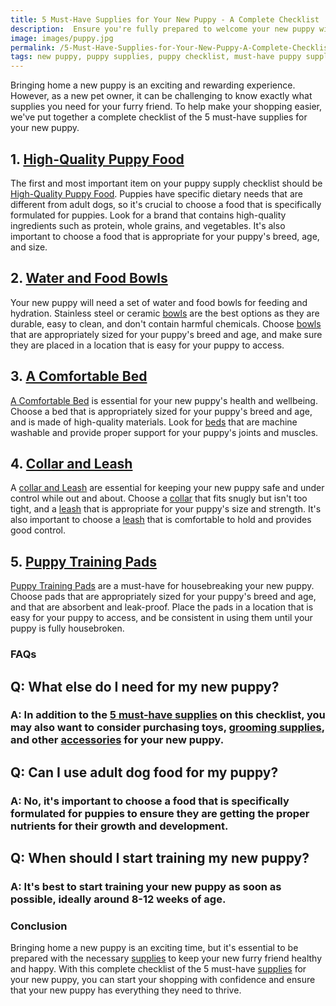 ```yaml
---
title: 5 Must-Have Supplies for Your New Puppy - A Complete Checklist
description:  Ensure you're fully prepared to welcome your new puppy with this complete checklist of 5 must-have supplies that every new dog owner needs to have.
image: images/puppy.jpg
permalink: /5-Must-Have-Supplies-for-Your-New-Puppy-A-Complete-Checklist/
tags: new puppy, puppy supplies, puppy checklist, must-have puppy supplies, puppy care
---
```

Bringing home a new puppy is an exciting and rewarding experience. However, as a new pet owner, it can be challenging to know exactly what supplies you need for your furry friend. To help make your shopping easier, we've put together a complete checklist of the 5 must-have supplies for your new puppy.

## 1. [High-Quality Puppy Food](https://amzn.to/3Y2lhtQ)

The first and most important item on your puppy supply checklist should be [High-Quality Puppy Food](https://amzn.to/3Y2lhtQ). Puppies have specific dietary needs that are different from adult dogs, so it's crucial to choose a food that is specifically formulated for puppies. Look for a brand that contains high-quality ingredients such as protein, whole grains, and vegetables. It's also important to choose a food that is appropriate for your puppy's breed, age, and size.

## 2. [Water and Food Bowls](https://amzn.to/3YXd8bx)

Your new puppy will need a set of water and food bowls for feeding and hydration. Stainless steel or ceramic [bowls](https://amzn.to/3YXd8bx) are the best options as they are durable, easy to clean, and don't contain harmful chemicals. Choose [bowls](https://amzn.to/3YXd8bx) that are appropriately sized for your puppy's breed and age, and make sure they are placed in a location that is easy for your puppy to access.

## 3. [A Comfortable Bed](https://amzn.to/3kx0pND)

[A Comfortable Bed](https://amzn.to/3kx0pND) is essential for your new puppy's health and wellbeing. Choose a bed that is appropriately sized for your puppy's breed and age, and is made of high-quality materials. Look for [beds](https://amzn.to/3kx0pND) that are machine washable and provide proper support for your puppy's joints and muscles.

## 4. [Collar and Leash](https://amzn.to/3xOOrSB)

A [collar and Leash](https://amzn.to/3xOOrSB) are essential for keeping your new puppy safe and under control while out and about. Choose a [collar](https://amzn.to/3xOOrSB) that fits snugly but isn't too tight, and a [leash](https://amzn.to/3xOOrSB) that is appropriate for your puppy's size and strength. It's also important to choose a [leash](https://amzn.to/3xOOrSB) that is comfortable to hold and provides good control.

## 5. [Puppy Training Pads](https://amzn.to/3Zf7am2)

[Puppy Training Pads](https://amzn.to/3Zf7am2) are a must-have for housebreaking your new puppy. Choose pads that are appropriately sized for your puppy's breed and age, and that are absorbent and leak-proof. Place the pads in a location that is easy for your puppy to access, and be consistent in using them until your puppy is fully housebroken.

### FAQs

## Q: What else do I need for my new puppy?

### A: In addition to the [5 must-have supplies](https://forpetswithlove.com/5-must-have-supplies-for-your-new-puppy-a-complete-checklist/) on this checklist, you may also want to consider purchasing toys, [grooming supplies](https://forpetswithlove.com/6-essential-grooming-tools-for-dogs-with-long-hair/), and other [accessories](https://forpetswithlove.com/the-hottest-pet-accessories-of-2023-from-collars-to-carriers/) for your new puppy.

## Q: Can I use adult dog food for my puppy?

### A: No, it's important to choose a food that is specifically formulated for puppies to ensure they are getting the proper nutrients for their growth and development.

## Q: When should I start training my new puppy?

### A: It's best to start training your new puppy as soon as possible, ideally around 8-12 weeks of age.

### Conclusion

Bringing home a new puppy is an exciting time, but it's essential to be prepared with the necessary [supplies](https://forpetswithlove.com/6-essential-grooming-tools-for-dogs-with-long-hair/) to keep your new furry friend healthy and happy. With this complete checklist of the 5 must-have [supplies](https://forpetswithlove.com/6-essential-grooming-tools-for-dogs-with-long-hair/) for your new puppy, you can start your shopping with confidence and ensure that your new puppy has everything they need to thrive.